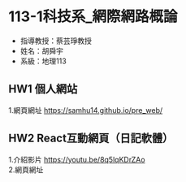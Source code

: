 # 113-1科技系_網際網路概論
- 指導教授：蔡芸琤教授
- 姓名：胡舜宇
- 系級：地理113  
## HW1 個人網站
1.網頁網址 https://samhu14.github.io/pre_web/  
## HW2 React互動網頁（日記軟體）
1.介紹影片 https://youtu.be/8q5lqKDrZAo  
2.網頁網址
